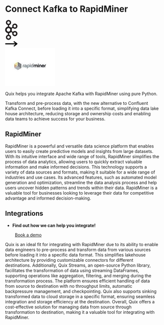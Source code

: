 # Connect Kafka to RapidMiner

<div class="connect-images cards blog-grid-card" markdown>
<div>
<img src="../images/kafka_logo.png" width="40px" />
</div>
<div>
<img src="../images/arrow.svg" width="40px" />
</div>
<div>
<img src="./images/rapidminer_1.jpg" />
</div>
</div>

Quix helps you integrate Apache Kafka with RapidMiner using pure Python.

Transform and pre-process data, with the new alternative to Confluent Kafka Connect, before loading it into a specific format, simplifying data lake house architecture, reducing storage and ownership costs and enabling data teams to achieve success for your business.

## RapidMiner

RapidMiner is a powerful and versatile data science platform that enables users to easily create predictive models and insights from large datasets. With its intuitive interface and wide range of tools, RapidMiner simplifies the process of data analytics, allowing users to quickly extract valuable information and make informed decisions. This technology supports a variety of data sources and formats, making it suitable for a wide range of industries and use cases. Its advanced features, such as automated model generation and optimization, streamline the data analysis process and help users uncover hidden patterns and trends within their data. RapidMiner is a valuable tool for businesses looking to leverage their data for competitive advantage and informed decision-making.

## Integrations

<div class="grid cards" markdown>

- __Find out how we can help you integrate!__

    <a class="md-button md-button--primary" href="https://quix.io/book-a-demo" target="_blank" style="margin:.5rem;">Book a demo</a>

</div>


Quix is an ideal fit for integrating with RapidMiner due to its ability to enable data engineers to pre-process and transform data from various sources before loading it into a specific data format. This simplifies lakehouse architecture by providing customizable connectors for different destinations. Additionally, Quix Streams, an open-source Python library, facilitates the transformation of data using streaming DataFrames, supporting operations like aggregation, filtering, and merging during the transformation process. The platform ensures efficient handling of data from source to destination with no throughput limits, automatic backpressure management, and checkpointing. Quix also supports sinking transformed data to cloud storage in a specific format, ensuring seamless integration and storage efficiency at the destination. Overall, Quix offers a cost-effective solution for managing data from source through transformation to destination, making it a valuable tool for integrating with RapidMiner.

